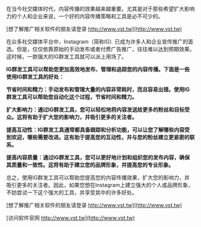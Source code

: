 在当今社交媒体时代，内容传播的效果越来越重要。尤其是对于那些希望扩大影响力的个人和企业来说，一个好的内容传播策略和工具是必不可少的。

[想了解推广相关软件的朋友请登录 http://www.vst.tw](http://www.vst.tw)

在众多社交媒体平台中，Instagram（简称IG）已成为许多人和企业宣传推广的首选。但是，仅仅依靠原始的手动发布或者付费广告推广，往往难以达到预期效果。这时候，一款强大的IG群发工具就可以派上用场了。

**IG群发工具可以帮助您更加高效地发布、管理和追踪您的内容传播。下面是一些使用IG群发工具的好处：**

**节省时间和精力：手动发布和管理大量的内容非常耗时，而且容易出错。使用IG群发工具可以帮助您自动化这个过程，节省时间和精力。**

**扩大影响力：通过IG群发工具，您可以轻松地将内容发送给更多的粉丝和目标受众。这将有助于扩大您的影响力，并吸引更多的关注者。**

**提高互动性：IG群发工具通常都具备跟踪和分析功能，可以让您了解哪些内容受到欢迎，哪些需要改进。这有助于提高您的互动性，并与您的粉丝建立更紧密的联系。**

**提高内容质量：通过IG群发工具，您可以更好地计划和组织您的发布内容，确保其质量和一致性。这将有助于建立您的品牌形象，并提高您的专业形象。**

总之，使用IG群发工具可以帮助您提高您的内容传播效果，扩大您的影响力，并吸引更多的关注者。因此，如果您想在Instagram上建立强大的个人或品牌形象，不妨尝试一下这个强大的工具，并享受其中的许多好处。

[想了解推广相关软件的朋友请登录 http://www.vst.tw](http://www.vst.tw)


[访问软件官网 http://www.vst.tw](http://www.vst.tw)

